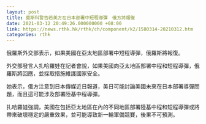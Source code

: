 ```yaml
---
layout: post
title: 莫斯科警告若美方在日本部署中短程導彈　俄方將報復
date: 2021-03-12 20:49:26.000000000 +08:00
link: https://news.rthk.hk/rthk/ch/component/k2/1580314-20210312.htm
categories: rthk
---
```


俄羅斯外交部表示，如果美國在亞太地區部署中短程導彈，俄羅斯將報復。

外交部發言人扎哈羅娃在記者會說，如果美國向亞太地區部署中程和短程導彈，俄羅斯將回應，並採取措施維護國家安全。

她表示，俄方注意到日本傳媒近日報道，美日可能討論美國未來在日本部署導彈問題，而且這可能涉及部署陸基中程導彈。

扎哈羅娃強調，美國在包括亞太地區在內的不同地區部署陸基中程和短程導彈或將帶來破壞穩定的嚴重效果，並可能導致新一輪軍備競賽，後果不可預測。
